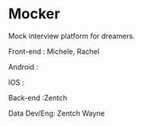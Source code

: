 # Mocker

Mock interview platform for dreamers.

Front-end : Michele, Rachel

Android : 

IOS : 

Back-end :Zentch

Data Dev/Eng: Zentch  Wayne
